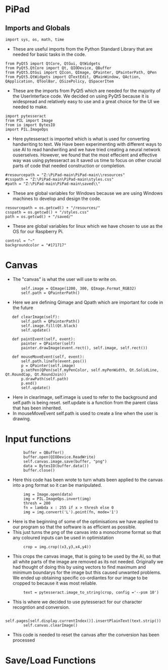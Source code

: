 # PiPad

## Imports and Globals
```
import sys, os, math, time
```
 - These are useful imports from the Python Standard Library that are needed for basic tasks in the code.
 
```
from PyQt5 import QtCore, QtGui, QtWidgets
from PyQt5.QtCore import Qt, QIODevice, QBuffer
from PyQt5.QtGui import QIcon, QImage, QPainter, QPainterPath, QPen
from PyQt5.QtWidgets import QTextEdit, QMainWindow, QAction, QApplication, QToolBar, QSizePolicy, QSpacerItem
```
 - These are the imports from PyQt5 which are needed for the majority of the UserInterface code. We decided on using PyQt5 because it is widespread and relatively easy to use and a great choice for the UI we needed to make.

```
import pytesseract
from PIL import Image
from io import BytesIO
import PIL.ImageOps
```
 - Here pytesseract is imported which is what is used for converting handwriting to text. We Have been experimenting with different ways to use AI to read handwriting and we have tried creating a neural network ouserselves. However, we found that the most effecient and effective way was using pytesseract as it saved us time to focus on other crucial parts of code that needed construction or completion.
```
#resourcepath = "Z:\PiPad-main\PiPad-main\\resources"
#csspath = "Z:\PiPad-main\PiPad-main\styles.css"
#path = "Z:\PiPad-main\PiPad-main\saved\\"
```
 - These are global variables for Windows because we are using Windows machines to develop and design the code.

```
resourcepath = os.getcwd() + "/resources/"
csspath = os.getcwd() + "/styles.css"
path = os.getcwd() + "/saved/"
```
 - These are global variables for linux which we have chosen to use as the OS for our Raspberry Pi.
 
```
control = "~"
backgroundcolor = "#171717"
```
# Canvas
 - The "canvas" is what the user will use to write on.
 
 ```
        self.image = QImage(1200, 300, QImage.Format_RGB32)
        self.path = QPainterPath()
 ```
 - Here we are defining Qimage and Qpath which are important for code in the future
 ```
    def clearImage(self):
        self.path = QPainterPath()
        self.image.fill(Qt.black)
        self.update()

    def paintEvent(self, event):
        painter = QPainter(self)
        painter.drawImage(event.rect(), self.image, self.rect())
        
    def mouseMoveEvent(self, event):
        self.path.lineTo(event.pos())
        p = QPainter(self.image)
        p.setPen(QPen(self.myPenColor, self.myPenWidth, Qt.SolidLine, Qt.RoundCap, Qt.RoundJoin))
        p.drawPath(self.path)
        p.end()
        self.update()
```
- Here in clearImage, self.image is used to refer to the background and self.path is being reset. self.update is a function from the parent class that has been inherited.
- In mouseMoveEvent self.path is used to create a line when the user is drawing.
# Input functions
```
        buffer = QBuffer()
        buffer.open(QIODevice.ReadWrite)
        self.canvas.image.save(buffer, "png")
        data = BytesIO(buffer.data())
        buffer.close()
```
- Here this code has been wrote to turn whats been applied to the canvas into a png format so it can be manipulated.
```
        img = Image.open(data)
        img = PIL.ImageOps.invert(img)
        thresh = 200
        fn = lambda x : 255 if x > thresh else 0
        img = img.convert('L').point(fn, mode='1')
```
- Here is the beginning of some of the optimisations we have applied to our program so that the software is as efficient as possible.
- This just turns the png of the canvas into a monochrome format so that any coloured inputs can be used in optimistation
```
        crop = img.crop((x3,y3,x4,y4))
```
- This crops the canvas image, that is going to be used by the AI, so that all white parts of the image are removed as its not needed. Originally we had thought of doing this by using vectors to find maximum and minimum boundarys for the image but this caused unwanted problems. We ended up obtaining specific co-ordiantes for our image to be cropped to because it was most reliable.
```
        text = pytesseract.image_to_string(crop, config ='--psm 10')
```
- This is where we decided to use pytesseract for our character recogntion and conversion.
```
        self.pages[self.display.currentIndex()].insertPlainText(text.strip())
        self.canvas.clearImage()
```
- This code is needed to reset the canvas after the conversion has been processed
# Save/Load Functions

